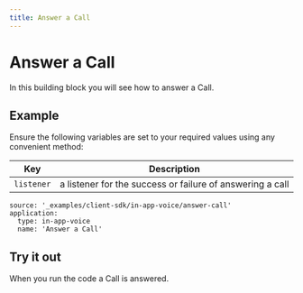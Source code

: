 ```yaml
---
title: Answer a Call
---
```


# Answer a Call

In this building block you will see how to answer a Call.

## Example

Ensure the following variables are set to your required values using any convenient method:

Key | Description
-- | --
`listener` | a listener for the success or failure of answering a call

```building_blocks
source: '_examples/client-sdk/in-app-voice/answer-call'
application:
  type: in-app-voice
  name: 'Answer a Call'
```

## Try it out

When you run the code a Call is answered.